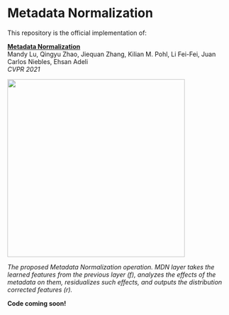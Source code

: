 # Metadata Normalization
This repository is the official implementation of: 

[**Metadata Normalization**](https://arxiv.org/abs/2104.09052)\
Mandy Lu, Qingyu Zhao, Jiequan Zhang, Kilian M. Pohl, Li Fei-Fei, Juan Carlos Niebles, Ehsan Adeli\
*CVPR 2021*

<img src="data/mdn_diagram.png" width="400">

*The proposed Metadata Normalization operation. MDN layer takes the learned features from the previous layer (f), analyzes the effects of the metadata on them, residualizes such effects, and outputs the distribution corrected features (r).*

**Code coming soon!**
